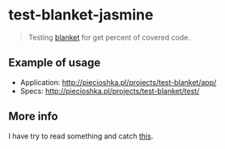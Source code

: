 # test-blanket-jasmine

> Testing [blanket][0] for get percent of covered code.

## Example of usage

* Application: http://piecioshka.pl/projects/test-blanket/app/
* Specs: http://piecioshka.pl/projects/test-blanket/test/

## More info

I have try to read something and catch [this][3].

[0]: http://blanketjs.org/
[3]: http://gregorsuttie.com/2013/03/18/code-coverage-for-your-javascript/
